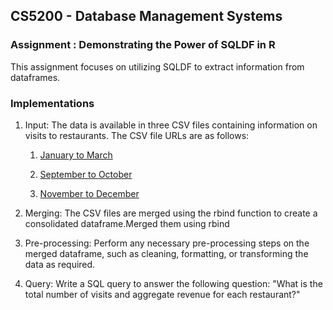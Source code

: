 
## CS5200 - Database Management Systems

### Assignment : Demonstrating the Power of SQLDF in R


This assignment focuses on utilizing SQLDF to extract information from dataframes.

### Implementations

1. Input: The data is available in three CSV files containing information on visits to restaurants. The CSV file URLs are as follows:
    1. [January to March](https://s3.us-east-2.amazonaws.com/artificium.us/assignments/80.xml/a-80-305/gen-xml/synthsalestxns-Jan2Mar.csv)

    2.  [September to October](https://s3.us-east-2.amazonaws.com/artificium.us/assignments/80.xml/a-80-305/gen-xml/synthsalestxns-Sep2Oct.csv)

    3. [November to December](https://s3.us-east-2.amazonaws.com/artificium.us/assignments/80.xml/a-80-305/gen-xml/synthsalestxns-Nov2Dec.csv)


2. Merging: The CSV files are merged using the rbind function to create a consolidated dataframe.Merged them using rbind

3. Pre-processing: Perform any necessary pre-processing steps on the merged dataframe, such as cleaning, formatting, or transforming the data as required.

4. Query: Write a SQL query to answer the following question:
"What is the total number of visits and aggregate revenue for each restaurant?"


